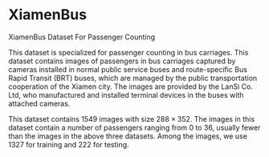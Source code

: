 # XiamenBus
XiamenBus Dataset For Passenger Counting

This dataset is specialized for passenger counting in bus carriages. This dataset contains images of passengers in bus carriages captured by cameras installed in normal public service buses and route-specific Bus Rapid Transit (BRT) buses, which are managed by the public transportation cooperation of the Xiamen city. The images are provided by the LanSi Co. Ltd, who manufactured and installed terminal devices in the buses with attached cameras. 

This dataset contains 1549 images with size $288{\times}352$. The images in this dataset contain a number of passengers ranging from 0 to 36, usually fewer than the images in the above three datasets. Among the images, we use 1327 for training and 222 for testing.
